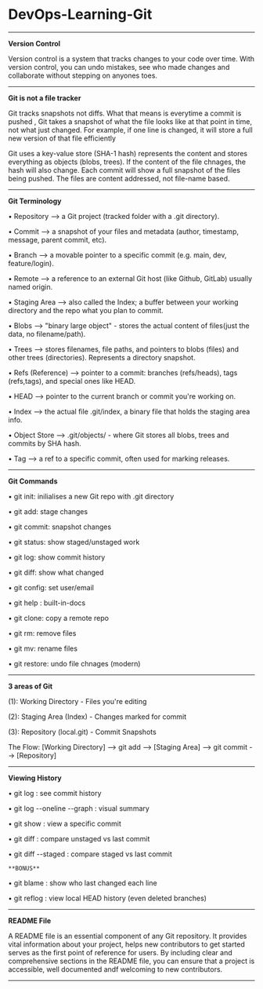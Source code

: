 # DevOps-Learning-Git
---------------------------------------------------------------------------------------------------------

**Version Control**

Version control is a system that tracks changes to your code over time. With version control, you can undo  mistakes, see who made changes and collaborate without stepping on anyones toes. 

-----------------------------------------------------------------------------------------------------------
**Git is not a file tracker**

Git tracks snapshots not diffs. What that means is everytime a commit is pushed , Git takes a snapshot of what the file looks like at that point in time, not what just changed. For example, if one line is changed, it will store a full new version of that file efficiently

Git uses a key-value store (SHA-1 hash) represents the content and stores everything as objects (blobs, trees). If the content of the file chnages, the hash will also change. Each commit will show a full snapshot of the files being pushed. The files are content addressed, not file-name based. 

-----------------------------------------------------------------------------------------------------------
**Git Terminology**

• Repository --> a Git project (tracked folder with a .git directory).

• Commit --> a snapshot of your files and metadata (author, timestamp, message, parent commit, etc).

• Branch --> a movable pointer to a specific commit (e.g. main, dev, feature/login).

• Remote --> a reference to an external Git host (like Github, GitLab) usually named origin.

• Staging Area --> also called the Index; a buffer between your working directory and the repo  what you plan to commit.

• Blobs --> "binary large object" - stores the actual content of files(just the data, no filename/path).

• Trees --> stores filenames, file paths, and pointers to blobs (files) and other trees (directories). Represents a directory snapshot.

• Refs (Reference) --> pointer to a commit: branches (refs/heads), tags (refs,tags), and special ones like HEAD.

• HEAD --> pointer to the current branch or commit you're working on. 

• Index --> the actual file .git/index, a binary file that holds the staging area info.

• Object Store --> .git/objects/ - where Git stores all blobs, trees and commits by SHA hash.

• Tag --> a ref to a specific commit, often used for marking releases. 

-----------------------------------------------------------------------------------------------------------
**Git Commands**

• git init: inilialises a new Git repo with .git directory

• git add: stage changes

• git commit: snapshot changes

• git status: show staged/unstaged work

• git log: show commit history

• git diff: show what changed

• git config: set user/email

• git help <command>: built-in-docs

• git clone: copy a remote repo

• git rm: remove files

• git mv: rename files

• git restore: undo file chnages (modern)

-----------------------------------------------------------------------------------------------------------
**3 areas  of Git**

(1): Working Directory - Files you're editing

(2): Staging Area (Index) - Changes marked for commit

(3): Repository (local.git) - Commit Snapshots

The Flow: [Working Directory] --> git add --> [Staging Area] --> git commit --> [Repository]

-----------------------------------------------------------------------------------------------------------
**Viewing History**

• git log : see commit history

• git log --oneline --graph : visual summary

• git show <commit> : view a specific commit

• git diff : compare unstaged vs last commit

• git diff --staged : compare staged vs last commit

    **BONUS**
    
• git blame <file> : show who last changed each line

• git reflog : view local HEAD history (even deleted branches)

-----------------------------------------------------------------------------------------------------------
**README File**

A README file is an essential component of any Git repository. It provides vital information about your project, helps new contributors to get started serves as the first point of reference for users. By including clear and comprehensive sections in the README file, you can ensure that a project is accessible, well documented andf welcoming to new contributors. 

-----------------------------------------------------------------------------------------------------------
